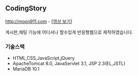 ## CodingStory
http://moon911.com - [[영상 보기](https://blog.naver.com/esj44518/221664572422)]

게시판,채팅 기능에 어디서나 할수있게 반응형웹으로 제작하였습니다.

### 기술스택
* HTML,CSS,JavaScript,jQuery
* ApacheTomcat 8.0, JavaServlet 3.1, JSP 2.3(EL,JSTL)
* MariaDB 10.1
